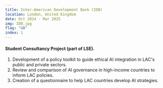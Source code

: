 ```yaml
---
title: Inter-American Development Bank (IDB)
location: London, United Kingdom
date: Oct 2024 - Mar 2025
img: IDB.jpg
flag: "GB"
index: 1
---
```


<h4 class="text-left text-[clamp(1.3rem,3vw,1.45rem)] text-black">Student Consultancy Project (part of LSE).</h4>

<ol class="list-[circle]">
    <li class="ml-5 prose">
        Development of a policy toolkit to guide ethical AI integration in LAC's public and private sectors.
    </li>
    <li class="ml-5 prose">
        Review and comparison of AI governance in high-income countries to inform LAC policies.
    </li>
    <li class="ml-5 prose">
        Creation of a questionnaire to help LAC countries develop AI strategies.
    </li>
</ol>
